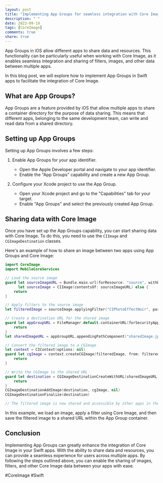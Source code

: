 ```yaml
---
layout: post
title: "Implementing App Groups for seamless integration with Core Image in Swift apps"
description: " "
date: 2023-09-19
tags: [CoreImage]
comments: true
share: true
---
```


App Groups in iOS allow different apps to share data and resources. This functionality can be particularly useful when working with Core Image, as it enables seamless integration and sharing of filters, images, and other data between multiple apps.

In this blog post, we will explore how to implement App Groups in Swift apps to facilitate the integration of Core Image.

## What are App Groups?

App Groups are a feature provided by iOS that allow multiple apps to share a container directory for the purpose of data sharing. This means that different apps, belonging to the same development team, can write and read data from a shared directory.

## Setting up App Groups

Setting up App Groups involves a few steps:

1. Enable App Groups for your app identifier.
   - Open the Apple Developer portal and navigate to your app identifier.
   - Enable the "App Groups" capability and create a new App Group.

2. Configure your Xcode project to use the App Group.
   - Open your Xcode project and go to the "Capabilities" tab for your target.
   - Enable "App Groups" and select the previously created App Group.

## Sharing data with Core Image

Once you have set up the App Groups capability, you can start sharing data with Core Image. To do this, you need to use the `CIImage` and `CGImageDestination` classes.

Here's an example of how to share an image between two apps using App Groups and Core Image:

```swift
import CoreImage
import MobileCoreServices

// Load the source image
guard let sourceImageURL = Bundle.main.url(forResource: "source", withExtension: "jpg"),
      let sourceImage = CIImage(contentsOf: sourceImageURL) else {
    return
}

// Apply filters to the source image
let filteredImage = sourceImage.applyingFilter("CIPhotoEffectNoir", parameters: [:])

// Create a destination URL for the shared image
guard let appGroupURL = FileManager.default.containerURL(forSecurityApplicationGroupIdentifier: "group.com.example.myappgroup") else {
    return
}
let sharedImageURL = appGroupURL.appendingPathComponent("sharedImage.jpg")

// Convert the filtered image to a CGImage
let context = CIContext(options: nil)
guard let cgImage = context.createCGImage(filteredImage, from: filteredImage.extent) else {
    return
}

// Write the CGImage to the shared URL
guard let destination = CGImageDestinationCreateWithURL(sharedImageURL as CFURL, kUTTypeJPEG, 1, nil) else {
    return
}
CGImageDestinationAddImage(destination, cgImage, nil)
CGImageDestinationFinalize(destination)

// The filtered image is now shared and accessible by other apps in the same App Group
```

In this example, we load an image, apply a filter using Core Image, and then save the filtered image to a shared URL within the App Group container.

## Conclusion

Implementing App Groups can greatly enhance the integration of Core Image in your Swift apps. With the ability to share data and resources, you can provide a seamless experience for users across multiple apps. By following the steps outlined above, you can enable the sharing of images, filters, and other Core Image data between your apps with ease.

#CoreImage #Swift